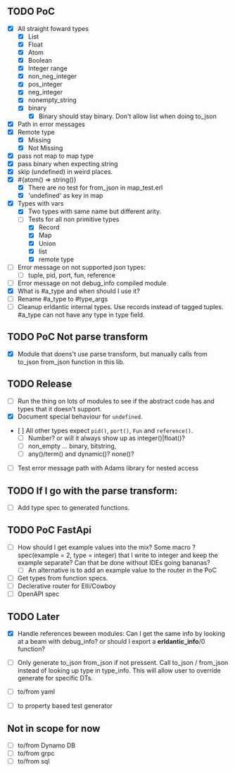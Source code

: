 ## TODO PoC
- [x] All straight foward types
  - [X] List
  - [x] Float
  - [x] Atom
  - [x] Boolean
  - [x] Integer range
  - [x] non_neg_integer
  - [x] pos_integer
  - [x] neg_integer
  - [x] nonempty_string
  - [x] binary
    - [x] Binary should stay binary. Don't allow list when doing to_json
- [X] Path in error messages
- [x] Remote type
  - [x] Missing
  - [x] Not Missing
- [x] pass not map to map type
- [x] pass binary when expecting string
- [x] skip (undefined) in weird places.
- [x] #{atom() => string()}
  - [x] There are no test for from_json in map_test.erl
  - [x] 'undefined' as key in map
- [x] Types with vars
  - [x] Two types with same name but different arity.
  - [ ] Tests for all non primitive types
    - [x] Record
    - [x] Map
    - [x] Union
    - [x] list
    - [x] remote type
- [ ] Error message on not supported json types:
  - [ ] tuple, pid, port, fun, reference
- [ ] Error message on not debug_info compiled module
- [x] What is #a_type and when should I use it?
- [ ] Rename #a_type to #type_args
- [ ] Cleanup erldantic internal types. Use records instead of tagged tuples. #a_type can not have any type in type field.

## TODO PoC Not parse transform
- [x] Module that doens't use parse transform, but manually calls from to_json from_json function in this lib.

## TODO Release
- [ ] Run the thing on lots of modules to see if the abstract code has and types that it doesn't support.
- [x] Document special behaviour for `undefined`.
- [ ] All other types expect `pid()`, `port()`, `Fun` and `reference()`.
    - [ ] Number? or will it always show up as integer()|float()?
    - [ ] non_empty ... binary, bitstring,
    - [ ] any()/term() and dynamic()? none()?
- [ ] Test error message path with Adams library for nested access

## TODO If I go with the parse transform:
- [ ] Add type spec to generated functions.

## TODO PoC FastApi
- [ ] How should I get example values into the mix? Some macro ?spec(example = 2, type = integer) that I write to integer and keep the example separate? Can that be done without IDEs going bananas?
  - [ ] An alternative is to add an example value to the router in the PoC
- [ ] Get types from function specs.
- [ ] Declerative router for Elli/Cowboy
- [ ] OpenAPI spec

## TODO Later
- [x] Handle references beween modules: Can I get the same info by looking at a beam with debug_info? or should I export a __erldantic_info__/0 function?
- [ ] Only generate to_json from_json if not pressent. Call to_json / from_json instead of looking up type in type_info. This will allow user to override generate for specific DTs.
- [ ] to/from yaml
- [ ] to property based test generator


## Not in scope for now
- [ ] to/from Dynamo DB
- [ ] to/from grpc
- [ ] to/from sql
